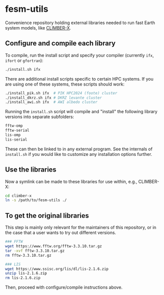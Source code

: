 # fesm-utils

Convenience repository holding external libraries needed to run fast Earth system models, like [CLIMBER-X](https://github.com/cxesmc/climber-x).

## Configure and compile each library

To compile, run the install script and specify your compiler (currently `ifx`, `ifort` or `gfortran`):

```bash
./install.sh ifx
```

There are additional install scripts specific to certain HPC systems. If you are using one of these systems, these scripts should work:

```bash
./install_pik.sh ifx  # PIK HPC2024 (foote) cluster
./install_dkrz.sh ifx # DKRZ levante cluster
./install_awi.sh ifx  # AWI albedo cluster
```

Running the `install.sh` script will compile and "install" the following
library versions into separate subfolders:

```bash
fftw-omp
fftw-serial
lis-omp
lis-serial
```

These can then be linked to in any external program. See the internals of `install.sh` if you would like to customize any installation options further.

## Use the libraries

Now a symlink can be made to these libraries for use within, e.g., CLIMBER-X:

```bash
cd climber-x
ln -s /path/to/fesm-utils ./
```

## To get the original libraries

This step is mainly only relevant for the maintainers of this repository,
or in the case that a user wants to try out different versions.

```bash
### FFTW
wget https://www.fftw.org/fftw-3.3.10.tar.gz
tar -xvf fftw-3.3.10.tar.gz
rm fftw-3.3.10.tar.gz

### LIS
wget https://www.ssisc.org/lis/dl/lis-2.1.6.zip
unzip lis-2.1.6.zip
rm lis-2.1.6.zip
```

Then, proceed with configure/compile instructions above.
